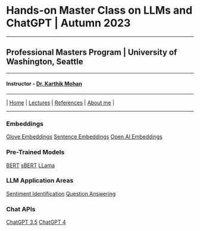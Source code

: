 # Hands-on Master Class on LLMs and ChatGPT | Autumn 2023

***
 
## Professional Masters Program | University of Washington, Seattle 

***


#### Instructor - [Dr. Karthik Mohan](https://www.ece.uw.edu/people/karthik-mohan/)

***

| [Home](index.md)  | [Lectures](lectures.md)  | [References](references.md)  | [About me](karthik.md) |


***


### Embeddings
[Glove Embeddings]()
[Sentence Embeddings]()
[Open AI Embeddings]()


### Pre-Trained Models
[BERT]()
[sBERT]()
[LLama]()


### LLM Application Areas
[Sentiment Identification]()
[Question Answering]()


### Chat APIs
[ChatGPT 3.5]()
[ChatGPT 4]()

